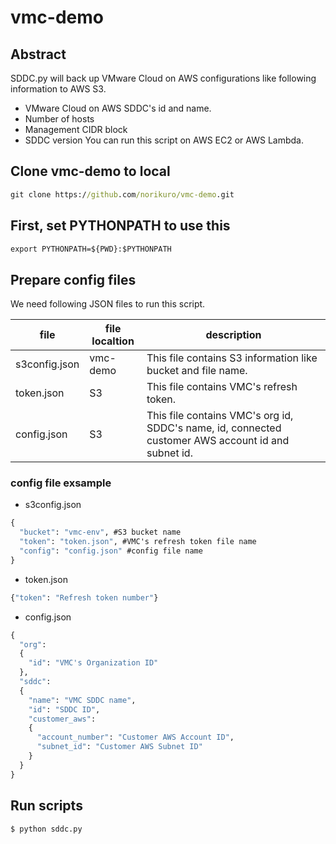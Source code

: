 # vmc-demo

## Abstract
SDDC.py will back up VMware Cloud on AWS configurations like following information to AWS S3.
* VMware Cloud on AWS SDDC's id and name.
* Number of hosts
* Management CIDR block
* SDDC version
You can run this script on AWS EC2 or AWS Lambda.


## Clone vmc-demo to local

```cmd
git clone https://github.com/norikuro/vmc-demo.git
```

## First, set PYTHONPATH to use this  
```cmd
export PYTHONPATH=${PWD}:$PYTHONPATH
```

## Prepare config files
We need following JSON files to run this script.  

| file          | file localtion | description |
|---|---|---|
| s3config.json | vmc-demo | This file contains S3 information like bucket and file name. |
| token.json | S3 | This file contains VMC's refresh token. |
| config.json | S3 | This file contains VMC's org id, SDDC's name, id, connected customer AWS account id and subnet id. |

### config file exsample
- s3config.json
```cmd
{
  "bucket": "vmc-env", #S3 bucket name
  "token": "token.json", #VMC's refresh token file name
  "config": "config.json" #config file name 
}
```

- token.json
```cmd
{"token": "Refresh token number"}
```

- config.json
```cmd
{
  "org":
  {
    "id": "VMC's Organization ID"
  },
  "sddc": 
  {
    "name": "VMC SDDC name",
    "id": "SDDC ID",
    "customer_aws": 
    {
      "account_number": "Customer AWS Account ID",
      "subnet_id": "Customer AWS Subnet ID"
    }
  }
}
```

## Run scripts

```cmd
$ python sddc.py
```

